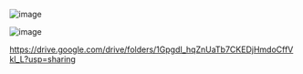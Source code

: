 ![image](https://user-images.githubusercontent.com/70198995/166687288-87628ff8-e333-428f-afb6-7c7b0774fa67.png)

![image](https://user-images.githubusercontent.com/70198995/166688352-9faab96a-b073-4d1c-87b8-905d48a361e7.png)

https://drive.google.com/drive/folders/1GpgdI_hqZnUaTb7CKEDjHmdoCffVkl_L?usp=sharing
